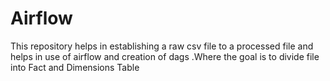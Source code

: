 # Airflow
This repository helps in establishing a raw csv file to a processed file and helps in use of airflow and creation of dags .Where the goal is to divide file into Fact and Dimensions Table
